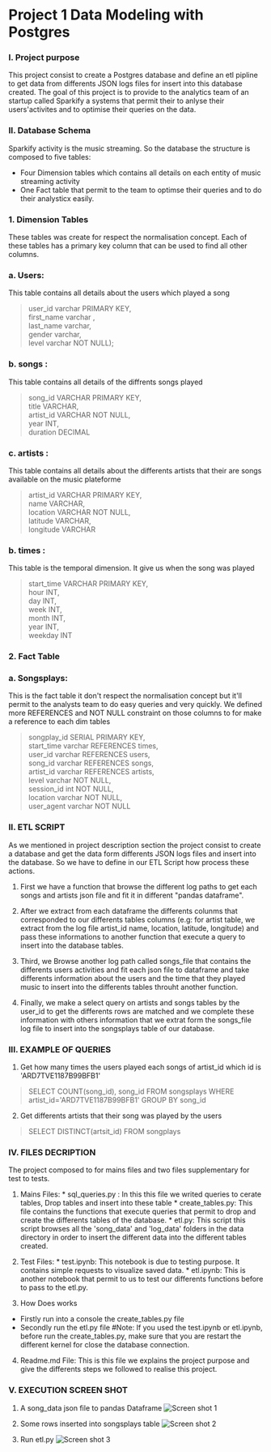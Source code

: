 # Project 1 Data Modeling with Postgres


### I. Project purpose
This project consist to create a Postgres database and define an etl pipline to get data from differents JSON logs files for insert into this database created.
The goal of this project is to provide to the analytics team of an startup called Sparkify a systems that permit their to anlyse their users'activites and to optimise their queries on the data.

### II. Database Schema
Sparkify activity is the music streaming. So the database the structure is composed to five tables:
* Four Dimension tables which contains all details on each entity of music streaming activity
* One Fact table that permit to the team to optimse their queries and to do their analysticx easily.
### 1. Dimension Tables
These tables was create for respect the normalisation concept. Each of these tables has a primary key  column that can be used to find all other columns. 

### a.  Users: 
This table contains all details about the users which played a song
>   user_id varchar PRIMARY KEY,\
    first_name varchar ,\
    last_name varchar,\
    gender varchar,\
    level varchar NOT NULL); 

### b. songs : 
This table contains all details of the diffrents songs played
> song_id VARCHAR PRIMARY KEY,\
  title VARCHAR,\
  artist_id VARCHAR NOT NULL,\
  year INT,\
  duration DECIMAL
  
 ### c. artists : 
 This table contains all details about the differents artists that their are songs available on the music plateforme
 > artist_id VARCHAR PRIMARY KEY,\
   name VARCHAR,\
   location VARCHAR NOT NULL,\
   latitude VARCHAR,\
   longitude VARCHAR
   
 ### b. times : 
 This table is the temporal dimension. It give us when the song was played
> start_time VARCHAR PRIMARY KEY,\
  hour INT,\
  day INT,\
  week INT,\
  month INT,\
  year INT,\
  weekday INT


### 2. Fact Table

 ### a. Songsplays:
 This is the fact table it don't respect the normalisation concept but it'll permit to the analysts team to do easy queries and very quickly.
 We defined more REFERENCES and NOT NULL constraint on those columns to for make a reference to each dim tables 
 
 > songplay_id SERIAL PRIMARY KEY,\
   start_time varchar REFERENCES times,\
   user_id varchar REFERENCES users,\
   song_id varchar REFERENCES songs,\
   artist_id varchar REFERENCES artists,\
   level varchar NOT NULL,\
   session_id int NOT NULL,\
   location varchar NOT NULL,\
   user_agent varchar NOT NULL
 

### II. ETL SCRIPT
As we mentioned in project description section the project consist to create a database and get the data form differents JSON logs files and insert into the database. So we have to define in our ETL Script how process these actions.

1. First we have a function that browse the different log paths to get each songs and artists json file and fit it in different "pandas dataframe".

2. After we extract from each dataframe the differents colunms that corresponded to our differents tables columns (e.g: for artist table, we extract from the log file artist_id name, location, latitude, longitude) and pass these informations to another function that execute a query to insert into the database tables.

3. Third, we Browse another log path called songs_file that contains the differents users activities and fit each json file to dataframe and take differents information about the users and the time that they played music to insert into the differents tables throuht another function.

4. Finally, we make a select query on artists and songs tables by the user_id to get the differents rows are matched and we complete these information with others information that we extrat form the songs_file log file to insert into the songsplays table of our database. 

### III. EXAMPLE OF QUERIES 

1. Get how many times the users played each songs of artist_id which id is 'ARD7TVE1187B99BFB1'

> SELECT COUNT(song_id), song_id FROM songsplays
  WHERE artist_id='ARD7TVE1187B99BFB1' 
  GROUP BY song_id
  
2. Get differents artists that their song was played by the users

> SELECT DISTINCT(artsit_id) FROM songplays

 ### IV. FILES DECRIPTION
 The project composed to for mains files and two files supplementary for test to tests.
 
1. Mains Files:
        * sql_queries.py : In this this file we writed queries to cerate tables, Drop tables and insert into these table
        * create_tables.py:  This file contains the functions that execute queries that permit to drop and create the differents tables of the database.
        * etl.py:  This script this script browses all the 'song_data' and 'log_data'
            folders in the data directory in order to insert the different data into the
            different tables created.

2. Test Files:
        * test.ipynb: This notebook is due to testing purpose. It contains simple requests to visualize saved data.
        * etl.ipynb: This is another notebook that permit to us to test our differents functions before to pass to the etl.py.


3. How Does works
  * Firstly run into a console the create_tables.py file
  * Secondly run the etl.py file 
 #Note: If you used the test.ipynb or etl.ipynb, before run the create_tables.py, make sure that you are restart the different kernel for close the database connection.

4. Readme.md File: This is this file we explains the project purpose and give the differents steps we followed to realise this project.



### V. EXECUTION SCREEN SHOT


1. A song_data json file to pandas Dataframe 
![Screen shot 1](https://i.imgur.com/Jgu7mhd.png)

2. Some rows inserted into songsplays table
![Screen shot 2](https://i.imgur.com/X06z1EN.png)

3. Run etl.py
![Screen shot 3](https://i.imgur.com/QRoSWJZ.png)
 
 
 
 
 